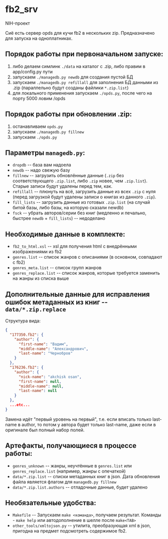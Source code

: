 # fb2_srv

NIH-проект

Сиё есть сервер opds для кучи fb2 в нескольких zip. Предназначено для запуска на одноплатниках.

## Порядок работы при первоначальном запуске:

  1. либо делаем симлинк `./data` на каталог с .zip, либо правим в app/config.py пути
  2. запускаем `./managedb.py newdb` для создания пустой БД
  3. запускаем `./managedb.py refillall` для заполнения БД данными из .zip (параллельно будут созданы файлики `*.zip.list`)
  4. для локального применения запускаем `./opds.py`, после чего на порту 5000 ловим /opds

## Порядок работы при обновлении .zip:

  1. останавливаем `opds.py`
  2. запускаем `./managedb.py fillnew`
  3. запускаем `./opds.py`

## Параметры `managedb.py`:

  * `dropdb` -- база вам надоела
  * `newdb` -- надо свежую базу
  * `fillnew` -- загрузить обновлённые данные (`.zip` без соответствующего `.zip.list`, либо `.zip` новее, чем `.zip.list`). Старые записи будут удалены перед тем, как.
  * `refillall` -- плюнуть на всё, загрузить данные из всех `.zip` с нуля (перед загрузкой будут удалены записи о книгах из данного `.zip`).
  * `fill_lists` -- загрузить данные из готовых `.zip.list` (на случай битой базы, либо базы, на которую сказали newdb)
  * `fsck` -- убрать авторов/серии без книг (медленно и печально, быстрее `newdb` + `fill_lists`) -- недоделано

## Необходимые данные в комплекте:

  * `fb2_to_html.xsl` -- xsl для получения html с внедрёнными изображениями из fb2
  * `genres.list` -- список жанров с описаниями (в основном, совпадают с fb2)
  * `genres_meta.list` -- список групп жанров
  * `genres_replace.list` -- список жанров, которые требуется заменить на жанры из списка выше

## Дополнительные данные для исправления ошибок метаданных из книг -- `data/*.zip.replace`

Структура вида:

```json
{
  "177350.fb2": {
    "author": {
      "first-name": "Вадим",
      "middle-name": "Александрович",
      "last-name": "Чернобров"
    }
  },
  "176236.fb2": {
    "author": {
      "nick-name": "akchisk osan",
      "first-name": null,
      "middle-name": null,
      "last-name": null
    }
  },
  ...etc...
}
```

Замена идёт "первый уровень на первый", т.е. если вписать только last-name в author, то потом у автора будет только last-name, даже если в оригинале был полный набор полей.

## Артефакты, получающиеся в процессе работы:

  * `genres_unknown` -- жанры, неучтённые в `genres.list` или `genres_replace.list` (например, жанры с опечаткой)
  * `data/*.zip.list` -- списки метаданных книг в json. Дата обновления файла является флагом для `managedb.py fillnew`
  * `data/*.zip.list.authors` -- отладочные данные, будет удалено

## Необязательные удобства:

  * `Makefile` -- Запускаем `make <команда>`, получаем результат. Команды - `make help` или автодополнение в шелле после `make<TAB>`
  * `other_tools/xmltojson.py` -- утилита, преобразующая xml в json, пригодна на предмет подсмотреть содержимое fb2.
